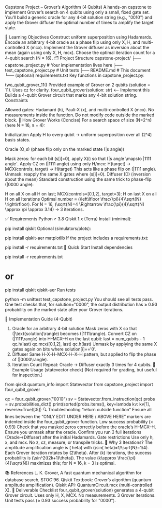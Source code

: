 Capstone Project – Grover’s Algorithm (4 Qubits)
A hands-on capstone to implement Grover’s search on 4 qubits using only a small, fixed gate set. You’ll build a generic oracle for any 4-bit solution string (e.g., "0010") and apply the Grover diffuser the optimal number of times to amplify the target state.

🎯 Learning Objectives
Construct uniform superposition using Hadamards.
Encode an arbitrary 4-bit oracle as a phase flip using only X, H, and multi-controlled X (mcx).
Implement the Grover diffuser as inversion about the mean (again using only X, H, mcx).
Choose the optimal iteration count for a 4-qubit search (N = 16).
🗂️ Project Structure
capstone-project/
├── capstone_project.py          # Your implementation lives here
├── test_capstone_project.py     # Unit tests
├── README.md                    # This document
└── (optional) requirements.txt
Key functions in capstone_project.py:

two_qubit_grover_11()
Provided example of Grover on 2 qubits (solution = 11). Uses cz for clarity.
four_qubit_grover(solution: str) ⟵ Implement this
Builds a 4-qubit Grover circuit that marks any 4-bit solution string.
Constraints

Allowed gates: Hadamard (h), Pauli-X (x), and multi-controlled X (mcx).
No measurements inside the function.
Do not modify code outside the marked block.
🧩 How Grover Works (Concise)
For a search space of size (N=2^n) (here N = 16, n = 4):

Initialization
Apply H to every qubit → uniform superposition over all (2^4) basis states.

Oracle (O_s) (phase flip only on the marked state (|s angle))

Mask zeros: for each bit (s[i]=0), apply X(i) so that (|s angle \mapsto |1111 angle`.
Apply CZ on (|1111 angle) using only H/mcx:
H(target) → MCX(controls, target) → H(target)
This acts like a phase flip on (|1111 angle).
Unmask: reapply the same X gates where (s[i]=0).
Diffuser (D) (inversion about the mean)
Standard construction using the same trick to phase-flip (|0000 angle):

H on all
X on all
H on last;  MCX(controls=[0,1,2], target=3);  H on last
X on all
H on all
Iterations
Optimal number ≈ (\left\lfloor \frac{\pi}{4}\sqrt{N} \right\rfloor).
For N = 16, (\sqrt{N}=4 \Rightarrow \frac{\pi}{4}\sqrt{N} \approx \pi \approx 3.14) → 3 iterations.

✅ Requirements
Python ≥ 3.8
Qiskit 1.x (Terra)
Install (minimal):

pip install qiskit
Optional (simulators/plots):

pip install qiskit-aer matplotlib
If the project includes a requirements.txt:

pip install -r requirements.txt
🏃 Quick Start
Install dependencies

pip install -r requirements.txt
# or
pip install qiskit qiskit-aer
Run tests

python -m unittest test_capstone_project.py
You should see all tests pass. One test checks that, for solution="0000", the output distribution has ≥ 0.93 probability on the marked state after your Grover iterations.

🔧 Implementation Guide (4-Qubit)
1) Oracle for an arbitrary 4-bit solution
Mask zeros with X so that (|\text{solution}\rangle) becomes (|1111\rangle).
Convert CZ on (|1111\rangle) into H–MCX–H on the last qubit:
last = num_qubits - 1
qc.h(last)
qc.mcx([0,1,2], last)
qc.h(last)
Unmask by applying the same X gates again on bits where solution[i]=='0'.
2) Diffuser
Same H–X–H–MCX–H–X–H pattern, but applied to flip the phase of (|0000\rangle).
3) Iteration Count
Repeat: Oracle → Diffuser exactly 3 times for 4 qubits.
🧪 Example Usage (statevector check)
(Not required for grading, but useful for inspection.)

from qiskit.quantum_info import Statevector
from capstone_project import four_qubit_grover

qc = four_qubit_grover("0010")
sv = Statevector.from_instruction(qc)
probs = sv.probabilities_dict()
print(sorted(probs.items(), key=lambda kv: kv[1], reverse=True)[:5])
🔍 Troubleshooting
“return outside function”
Ensure all lines between the “ONLY EDIT UNDER HERE / ABOVE HERE” markers are indented inside the four_qubit_grover function.
Low success probability (< 0.93)
Check that you masked zeros correctly before the oracle’s H–MCX–H.
Ensure you unmask after the oracle.
Confirm you run 3 full iterations (Oracle→Diffuser) after the initial Hadamards.
Gate restrictions
Use only h, x, and mcx. No z, cz, measure, or transpile tricks.
🧠 Why 3 Iterations?
The amplitude amplification angle is ( heta) with (\sin( heta)=1/\sqrt{N}=1/4).
Each Grover iteration rotates by (2\theta). After (k) iterations, the success probability is (\sin^2((2k+1)\theta)). The value (k\approx \frac{\pi}{4}\sqrt{N}) maximizes this; for N = 16, k = 3 is optimal.

📚 References
L. K. Grover, A fast quantum mechanical algorithm for database search, STOC’96.
Qiskit Textbook: Grover’s algorithm (quantum amplitude amplification).
Qiskit API: QuantumCircuit.mcx (multi-controlled X).
🏁 Deliverable Checklist
 four_qubit_grover(solution) generates a 4-qubit Grover circuit.
 Uses only H, X, MCX.
 No measurements.
 3 Grover iterations.
 Unit tests pass (≥ 0.93 success probability for "0000").
